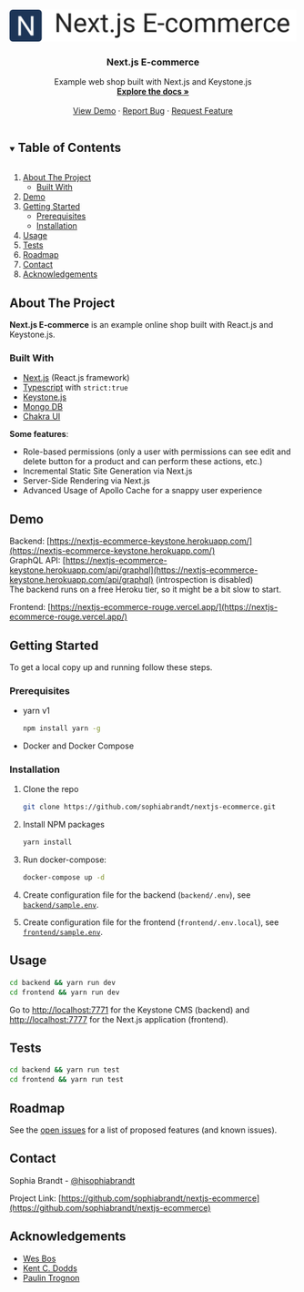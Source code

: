 <!-- PROJECT LOGO -->
<br />
<p align="center">
  <a href="https://github.com/sophiabrandt/nextjs-ecommerce">
    <img src="logo.png" alt="Logo">
  </a>

  <h3 align="center">Next.js E-commerce</h3>

  <p align="center">
    Example web shop built with Next.js and Keystone.js
    <br />
    <a href="https://github.com/sophiabrandt/nextjs-ecommerce"><strong>Explore the docs »</strong></a>
    <br />
    <br />
    <a href="https://nextjs-ecommerce-rouge.vercel.app/">View Demo</a>
    ·
    <a href="https://github.com/sophiabrandt/nextjs-ecommerce/issues">Report Bug</a>
    ·
    <a href="https://github.com/sophiabrandt/nextjs-ecommerce/issues">Request Feature</a>
  </p>
</p>

<!-- TABLE OF CONTENTS -->
<details open="open">
  <summary><h2 style="display: inline-block">Table of Contents</h2></summary>
  <ol>
    <li>
      <a href="#about-the-project">About The Project</a>
      <ul>
        <li><a href="#built-with">Built With</a></li>
      </ul>
    </li>
    <li>
      <a href="#demo">Demo</a>
    </li>
    <li>
      <a href="#getting-started">Getting Started</a>
      <ul>
        <li><a href="#prerequisites">Prerequisites</a></li>
        <li><a href="#installation">Installation</a></li>
      </ul>
    </li>
    <li><a href="#usage">Usage</a></li>
    <li><a href="#tests">Tests</a></li>
    <li><a href="#roadmap">Roadmap</a></li>
    <li><a href="#contact">Contact</a></li>
    <li><a href="#acknowledgements">Acknowledgements</a></li>
  </ol>
</details>

<!-- ABOUT THE PROJECT -->

## About The Project

**Next.js E-commerce** is an example online shop built with React.js and Keystone.js.

### Built With

- [Next.js](https://nextjs.org/) (React.js framework)
- [Typescript](https://www.typescriptlang.org/) with `strict:true`
- [Keystone.js](https://www.keystonejs.com/)
- [Mongo DB](https://www.mongodb.com/cloud/atlas)
- [Chakra UI](https://chakra-ui.com/)

**Some features**:

- Role-based permissions (only a user with permissions can see edit and delete button for a product and can perform these actions, etc.)
- Incremental Static Site Generation via Next.js
- Server-Side Rendering via Next.js
- Advanced Usage of Apollo Cache for a snappy user experience

<!-- DEMO -->

## Demo

Backend: [https://nextjs-ecommerce-keystone.herokuapp.com/](https://nextjs-ecommerce-keystone.herokuapp.com/)  
GraphQL API: [https://nextjs-ecommerce-keystone.herokuapp.com/api/graphql](https://nextjs-ecommerce-keystone.herokuapp.com/api/graphql) (introspection is disabled)  
The backend runs on a free Heroku tier, so it might be a bit slow to start.

Frontend: [https://nextjs-ecommerce-rouge.vercel.app/](https://nextjs-ecommerce-rouge.vercel.app/)

<!-- GETTING STARTED -->

## Getting Started

To get a local copy up and running follow these steps.

### Prerequisites

- yarn v1

  ```sh
  npm install yarn -g
  ```

- Docker and Docker Compose

### Installation

1. Clone the repo
   ```sh
   git clone https://github.com/sophiabrandt/nextjs-ecommerce.git
   ```

2. Install NPM packages
   ```sh
   yarn install
   ```

3. Run docker-compose:
   ```sh
   docker-compose up -d
   ```
4. Create configuration file for the backend (`backend/.env`), see [`backend/sample.env`](./backend/sample.env).

5. Create configuration file for the frontend (`frontend/.env.local`), see [`frontend/sample.env`](./frontend/sample.env).

<!-- USAGE EXAMPLES -->

## Usage

```sh
cd backend && yarn run dev
cd frontend && yarn run dev
```

Go to [http://localhost:7771](http://localhost:7771) for the Keystone CMS (backend) and [http://localhost:7777](http://localhost:7777) for the Next.js application (frontend).

<!-- TESTS -->

## Tests

```sh
cd backend && yarn run test
cd frontend && yarn run test
```

<!-- ROADMAP -->

## Roadmap

See the [open issues](https://github.com/sophiabrandt/nextjs-ecommerce/issues) for a list of proposed features (and known issues).

<!-- CONTACT -->

## Contact

Sophia Brandt - [@hisophiabrandt](https://twitter.com/hisophiabrandt)

Project Link: [https://github.com/sophiabrandt/nextjs-ecommerce](https://github.com/sophiabrandt/nextjs-ecommerce)

<!-- ACKNOWLEDGEMENTS -->

## Acknowledgements

- [Wes Bos](https://wesbos.com/)
- [Kent C. Dodds](https://epicreact.dev/)
- [Paulin Trognon](https://paulintrognon.fr/blog/typescript-prettier-eslint-next-js)
